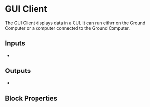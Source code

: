 GUI Client
===========
<!-- Block Definition -->
The GUI Client displays data in a GUI. It can run either on the Ground Computer or a computer connected to the Ground Computer.

Inputs
--------
- 

Outputs
---------
- 

Block Properties
---------------------------

